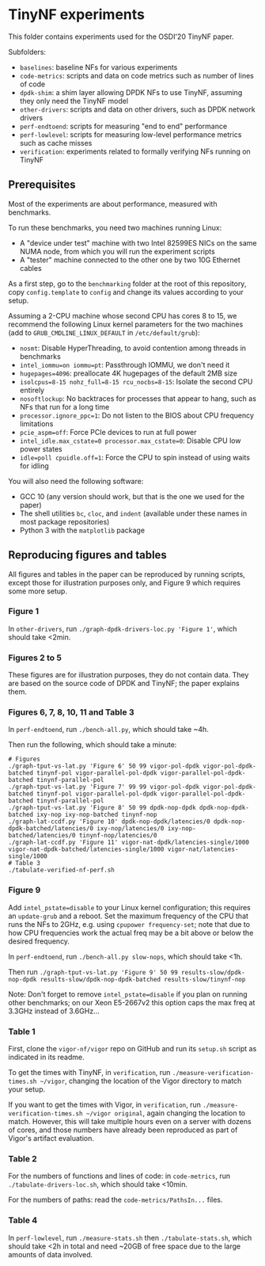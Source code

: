 # TinyNF experiments

This folder contains experiments used for the OSDI'20 TinyNF paper.

Subfolders:
- `baselines`: baseline NFs for various experiments
- `code-metrics`: scripts and data on code metrics such as number of lines of code
- `dpdk-shim`: a shim layer allowing DPDK NFs to use TinyNF, assuming they only need the TinyNF model
- `other-drivers`: scripts and data on other drivers, such as DPDK network drivers
- `perf-endtoend`: scripts for measuring "end to end" performance
- `perf-lowlevel`: scripts for measuring low-level performance metrics such as cache misses
- `verification`: experiments related to formally verifying NFs running on TinyNF


## Prerequisites

Most of the experiments are about performance, measured with benchmarks.

To run these benchmarks, you need two machines running Linux:
- A "device under test" machine with two Intel 82599ES NICs on the same NUMA node, from which you will run the experiment scripts
- A "tester" machine connected to the other one by two 10G Ethernet cables

As a first step, go to the `benchmarking` folder at the root of this repository, copy `config.template` to `config` and change its values according to your setup.

Assuming a 2-CPU machine whose second CPU has cores 8 to 15, we recommend the following Linux kernel parameters for the two machines (add to `GRUB_CMDLINE_LINUX_DEFAULT` in `/etc/default/grub`):
- `nosmt`: Disable HyperThreading, to avoid contention among threads in benchmarks
- `intel_iommu=on iommu=pt`: Passthrough IOMMU, we don't need it
- `hugepages=4096`: preallocate 4K hugepages of the default 2MB size
- `isolcpus=8-15 nohz_full=8-15 rcu_nocbs=8-15`: Isolate the second CPU entirely
- `nosoftlockup`: No backtraces for processes that appear to hang, such as NFs that run for a long time
- `processor.ignore_ppc=1`: Do not listen to the BIOS about CPU frequency limitations
- `pcie_aspm=off`: Force PCIe devices to run at full power
- `intel_idle.max_cstate=0 processor.max_cstate=0`: Disable CPU low power states
- `idle=poll cpuidle.off=1`: Force the CPU to spin instead of using waits for idling

You will also need the following software:
- GCC 10 (any version should work, but that is the one we used for the paper)
- The shell utilities `bc`, `cloc`, and `indent` (available under these names in most package repositories)
- Python 3 with the `matplotlib` package


## Reproducing figures and tables

All figures and tables in the paper can be reproduced by running scripts, except those for illustration purposes only, and Figure 9 which requires some more setup.


### Figure 1

In `other-drivers`, run `./graph-dpdk-drivers-loc.py 'Figure 1'`, which should take <2min.


### Figures 2 to 5

These figures are for illustration purposes, they do not contain data.
They are based on the source code of DPDK and TinyNF; the paper explains them.


### Figures 6, 7, 8, 10, 11 and Table 3

In `perf-endtoend`, run `./bench-all.py`, which should take ~4h.

Then run the following, which should take a minute:

```
# Figures
./graph-tput-vs-lat.py 'Figure 6' 50 99 vigor-pol-dpdk vigor-pol-dpdk-batched tinynf-pol vigor-parallel-pol-dpdk vigor-parallel-pol-dpdk-batched tinynf-parallel-pol
./graph-tput-vs-lat.py 'Figure 7' 99 99 vigor-pol-dpdk vigor-pol-dpdk-batched tinynf-pol vigor-parallel-pol-dpdk vigor-parallel-pol-dpdk-batched tinynf-parallel-pol
./graph-tput-vs-lat.py 'Figure 8' 50 99 dpdk-nop-dpdk dpdk-nop-dpdk-batched ixy-nop ixy-nop-batched tinynf-nop
./graph-lat-ccdf.py 'Figure 10' dpdk-nop-dpdk/latencies/0 dpdk-nop-dpdk-batched/latencies/0 ixy-nop/latencies/0 ixy-nop-batched/latencies/0 tinynf-nop/latencies/0
./graph-lat-ccdf.py 'Figure 11' vigor-nat-dpdk/latencies-single/1000 vigor-nat-dpdk-batched/latencies-single/1000 vigor-nat/latencies-single/1000
# Table 3
./tabulate-verified-nf-perf.sh
```


### Figure 9

Add `intel_pstate=disable` to your Linux kernel configuration; this requires an `update-grub` and a reboot.
Set the maximum frequency of the CPU that runs the NFs to 2GHz, e.g. using `cpupower frequency-set`; note that due to how CPU frequencies work the actual freq may be a bit above or below the desired frequency.

In `perf-endtoend`, run `./bench-all.py slow-nops`, which should take <1h.

Then run `./graph-tput-vs-lat.py 'Figure 9' 50 99 results-slow/dpdk-nop-dpdk results-slow/dpdk-nop-dpdk-batched results-slow/tinynf-nop`

Note: Don't forget to remove `intel_pstate=disable` if you plan on running other benchmarks; on our Xeon E5-2667v2 this option caps the max freq at 3.3GHz instead of 3.6GHz...


### Table 1

First, clone the `vigor-nf/vigor` repo on GitHub and run its `setup.sh` script as indicated in its readme.

To get the times with TinyNF, in `verification`, run `./measure-verification-times.sh ~/vigor`, changing the location of the Vigor directory to match your setup.

If you want to get the times with Vigor, in `verification`, run `./measure-verification-times.sh ~/vigor original`, again changing the location to match.
However, this will take multiple hours even on a server with dozens of cores, and those numbers have already been reproduced as part of Vigor's artifact evaluation.


### Table 2

For the numbers of functions and lines of code: in `code-metrics`, run `./tabulate-drivers-loc.sh`, which should take <10min.

For the numbers of paths: read the `code-metrics/PathsIn...` files.


### Table 4

In `perf-lowlevel`, run `./measure-stats.sh` then `./tabulate-stats.sh`, which should take <2h in total and need ~20GB of free space due to the large amounts of data involved.
